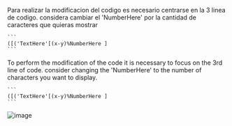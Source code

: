 
   Para realizar la modificacion del codigo es necesario centrarse en la 3 linea de codigo.
   considera cambiar el 'NumberHere' por la cantidad de caracteres que quieras mostrar
````
```
([('TextHere'[(x-y)%NumberHere ]
```
````

To perform the modification of the code it is necessary to focus on the 3rd line of code.
consider changing the 'NumberHere' to the number of characters you want to display.
````
```
([('TextHere'[(x-y)%NumberHere ]
```
````

![image](https://github.com/TheMikaros/PyTextHeart/assets/39964391/9d0a34e0-e03e-406b-8dee-adc51db869fc)
